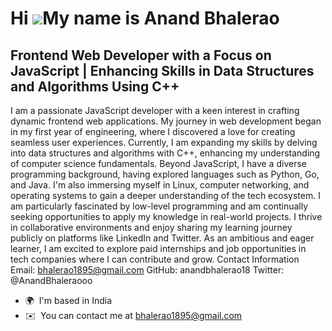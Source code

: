 Hi ![](https://user-images.githubusercontent.com/18350557/176309783-0785949b-9127-417c-8b55-ab5a4333674e.gif)My name is Anand Bhalerao
======================================================================================================================================

Frontend Web Developer with a Focus on JavaScript | Enhancing Skills in Data Structures and Algorithms Using C++
----------------------------------------------------------------------------------------------------------------

I am a passionate JavaScript developer with a keen interest in crafting dynamic frontend web applications. My journey in web development began in my first year of engineering, where I discovered a love for creating seamless user experiences. Currently, I am expanding my skills by delving into data structures and algorithms with C++, enhancing my understanding of computer science fundamentals. Beyond JavaScript, I have a diverse programming background, having explored languages such as Python, Go, and Java. I'm also immersing myself in Linux, computer networking, and operating systems to gain a deeper understanding of the tech ecosystem. I am particularly fascinated by low-level programming and am continually seeking opportunities to apply my knowledge in real-world projects. I thrive in collaborative environments and enjoy sharing my learning journey publicly on platforms like LinkedIn and Twitter. As an ambitious and eager learner, I am excited to explore paid internships and job opportunities in tech companies where I can contribute and grow. Contact Information Email: bhalerao1895@gmail.com GitHub: anandbhalerao18 Twitter: @AnandBhaleraooo

*   🌍  I'm based in India
*   ✉️  You can contact me at [bhalerao1895@gmail.com](mailto:bhalerao1895@gmail.com)
